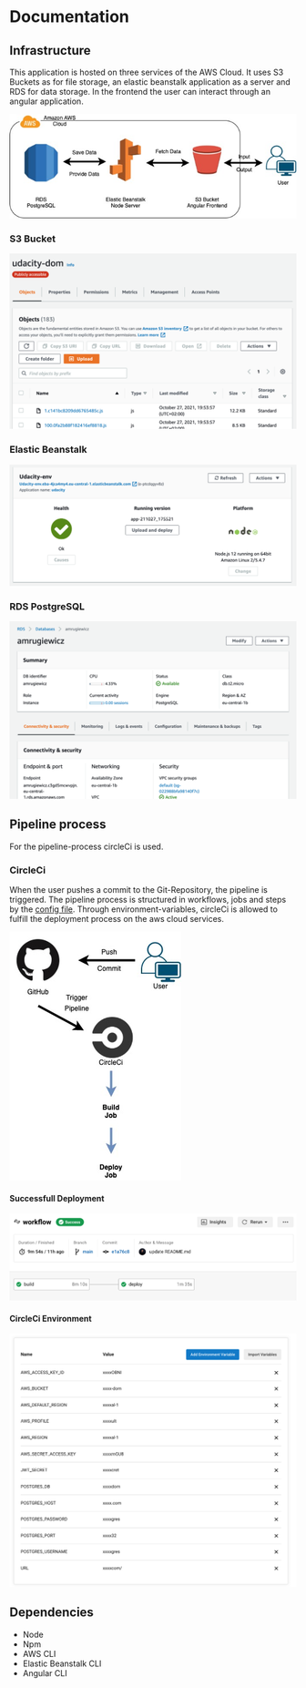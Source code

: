 # Documentation

## Infrastructure

This application is hosted on three services of the AWS Cloud. It uses S3 Buckets as for file storage, an elastic beanstalk application as a server and RDS for data storage.
In the frontend the user can interact through an angular application.

![architecture diagram](images/architecture_diagram.jpeg)

### S3 Bucket
![architecture diagram](images/s3_bucket.png)

### Elastic Beanstalk
![architecture diagram](images/elastic_beanstalk.png)

### RDS PostgreSQL
![architecture diagram](images/rds.png)

## Pipeline process

For the pipeline-process circleCi is used.

### CircleCi
When the user pushes a commit to the Git-Repository, the pipeline is triggered.
The pipeline process is structured in workflows, jobs and steps by the [config file](../.circleci/config.yml).
Through environment-variables, circleCi is allowed to fulfill the deployment process on the aws cloud services. 

![pipeline_diagram](images/circleci.jpeg)

#### Successfull Deployment
![deployment](images/circleci_deployment.png)

#### CircleCi Environment
![circleci_env](images/circleci_env.png)

## Dependencies
- Node
- Npm
- AWS CLI
- Elastic Beanstalk CLI
- Angular CLI

